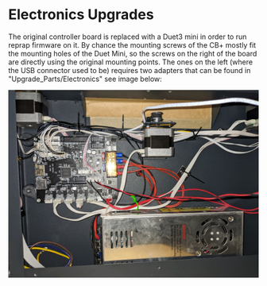 # Electronics Upgrades 
The original controller board is replaced with a Duet3 mini in order to run reprap firmware on it. By chance the mounting screws of the CB+ mostly fit the mounting holes of the Duet Mini, so the screws on the right of the board are directly using the original mounting points. The ones on the left (where the USB connector used to be) requires two adapters that can be found in "Upgrade_Parts/Electronics" see image below:

![Electronics Compartment](/Images/electronics_compartment.jpg)